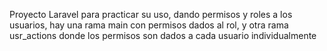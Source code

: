 Proyecto Laravel para practicar su uso, dando permisos y roles a los usuarios, hay una rama main con permisos dados al rol, y otra rama usr_actions donde los permisos son dados a cada usuario individualmente
